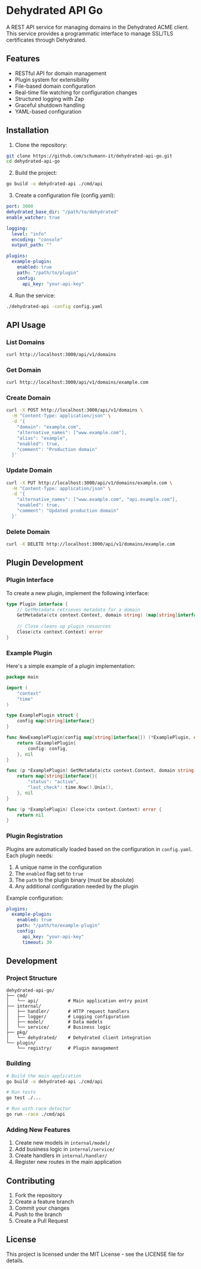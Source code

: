# Dehydrated API Go

A REST API service for managing domains in the Dehydrated ACME client. This service provides a programmatic interface to manage SSL/TLS certificates through Dehydrated.

## Features

- RESTful API for domain management
- Plugin system for extensibility
- File-based domain configuration
- Real-time file watching for configuration changes
- Structured logging with Zap
- Graceful shutdown handling
- YAML-based configuration

## Installation

1. Clone the repository:
```bash
git clone https://github.com/schumann-it/dehydrated-api-go.git
cd dehydrated-api-go
```

2. Build the project:
```bash
go build -o dehydrated-api ./cmd/api
```

3. Create a configuration file (config.yaml):
```yaml
port: 3000
dehydrated_base_dir: "/path/to/dehydrated"
enable_watcher: true

logging:
  level: "info"
  encoding: "console"
  output_path: ""

plugins:
  example-plugin:
    enabled: true
    path: "/path/to/plugin"
    config:
      api_key: "your-api-key"
```

4. Run the service:
```bash
./dehydrated-api -config config.yaml
```

## API Usage

### List Domains
```bash
curl http://localhost:3000/api/v1/domains
```

### Get Domain
```bash
curl http://localhost:3000/api/v1/domains/example.com
```

### Create Domain
```bash
curl -X POST http://localhost:3000/api/v1/domains \
  -H "Content-Type: application/json" \
  -d '{
    "domain": "example.com",
    "alternative_names": ["www.example.com"],
    "alias": "example",
    "enabled": true,
    "comment": "Production domain"
  }'
```

### Update Domain
```bash
curl -X PUT http://localhost:3000/api/v1/domains/example.com \
  -H "Content-Type: application/json" \
  -d '{
    "alternative_names": ["www.example.com", "api.example.com"],
    "enabled": true,
    "comment": "Updated production domain"
  }'
```

### Delete Domain
```bash
curl -X DELETE http://localhost:3000/api/v1/domains/example.com
```

## Plugin Development

### Plugin Interface

To create a new plugin, implement the following interface:

```go
type Plugin interface {
    // GetMetadata retrieves metadata for a domain
    GetMetadata(ctx context.Context, domain string) (map[string]interface{}, error)
    
    // Close cleans up plugin resources
    Close(ctx context.Context) error
}
```

### Example Plugin

Here's a simple example of a plugin implementation:

```go
package main

import (
    "context"
    "time"
)

type ExamplePlugin struct {
    config map[string]interface{}
}

func NewExamplePlugin(config map[string]interface{}) (*ExamplePlugin, error) {
    return &ExamplePlugin{
        config: config,
    }, nil
}

func (p *ExamplePlugin) GetMetadata(ctx context.Context, domain string) (map[string]interface{}, error) {
    return map[string]interface{}{
        "status": "active",
        "last_check": time.Now().Unix(),
    }, nil
}

func (p *ExamplePlugin) Close(ctx context.Context) error {
    return nil
}
```

### Plugin Registration

Plugins are automatically loaded based on the configuration in `config.yaml`. Each plugin needs:

1. A unique name in the configuration
2. The `enabled` flag set to `true`
3. The `path` to the plugin binary (must be absolute)
4. Any additional configuration needed by the plugin

Example configuration:
```yaml
plugins:
  example-plugin:
    enabled: true
    path: "/path/to/example-plugin"
    config:
      api_key: "your-api-key"
      timeout: 30
```

## Development

### Project Structure

```
dehydrated-api-go/
├── cmd/
│   └── api/           # Main application entry point
├── internal/
│   ├── handler/       # HTTP request handlers
│   ├── logger/        # Logging configuration
│   ├── model/         # Data models
│   └── service/       # Business logic
├── pkg/
│   └── dehydrated/    # Dehydrated client integration
└── plugin/
    └── registry/      # Plugin management
```

### Building

```bash
# Build the main application
go build -o dehydrated-api ./cmd/api

# Run tests
go test ./...

# Run with race detector
go run -race ./cmd/api
```

### Adding New Features

1. Create new models in `internal/model/`
2. Add business logic in `internal/service/`
3. Create handlers in `internal/handler/`
4. Register new routes in the main application

## Contributing

1. Fork the repository
2. Create a feature branch
3. Commit your changes
4. Push to the branch
5. Create a Pull Request

## License

This project is licensed under the MIT License - see the LICENSE file for details. 